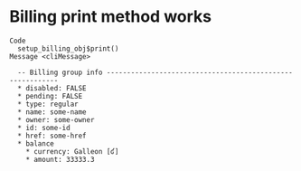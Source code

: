 # Billing print method works

    Code
      setup_billing_obj$print()
    Message <cliMessage>
      
      -- Billing group info ----------------------------------------------------------
      * disabled: FALSE
      * pending: FALSE
      * type: regular
      * name: some-name
      * owner: some-owner
      * id: some-id
      * href: some-href
      * balance
        * currency: Galleon [ʛ]
        * amount: 33333.3

